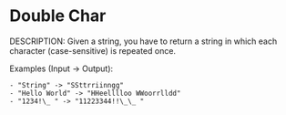 # Double Char

DESCRIPTION:
Given a string, you have to return a string in which each character (case-sensitive) is repeated once.

Examples (Input -> Output):

```
- "String" -> "SSttrriinngg"
- "Hello World" -> "HHeelllloo WWoorrlldd"
- "1234!\_ " -> "11223344!!\_\_ "
```
